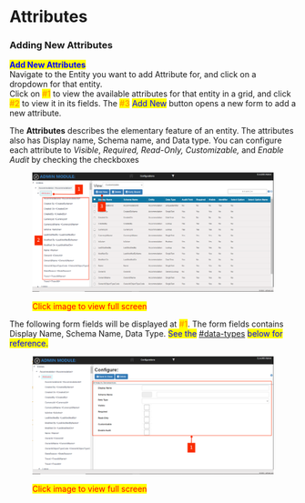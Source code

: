 # Attributes

### Adding New Attributes

<mark style="color:blue;">**Add New Attributes**</mark>\
Navigate to the Entity you want to add Attribute for, and click on a dropdown for that entity. \
Click on <mark style="color:orange;">**#1**</mark> to view the available attributes for that entity in a grid, and click <mark style="color:orange;">**#2**</mark> to view it in its fields. The <mark style="color:orange;">**#3**</mark> <mark style="color:blue;">Add New</mark> button opens a new form to add a new attribute.

The **Attributes** describes the elementary feature of an entity. The attributes also has  Display name, Schema name, and Data type. You can configure each attribute to _Visible_, _Required, Read-Only, Customizable,_ and _Enable Audit_ by checking the checkboxes

<figure><img src="../../../.gitbook/assets/Untitled design 24.png" alt=""><figcaption><p><mark style="color:red;">Click image to view full screen</mark></p></figcaption></figure>

The following form fields will be displayed at <mark style="color:orange;">**#1**</mark>. The form fields contains Display Name, Schema Name, Data Type. <mark style="color:blue;">See the</mark> [#data-types](attributes.md#data-types "mention") <mark style="color:blue;">below for reference.</mark>

<figure><img src="../../../.gitbook/assets/Untitled design 27.png" alt=""><figcaption><p><mark style="color:red;">Click image to view full screen</mark></p></figcaption></figure>

